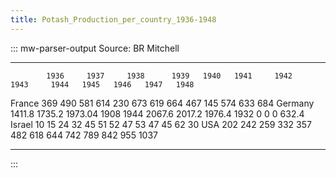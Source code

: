 ```yaml
---
title: Potash_Production_per_country_1936-1948
---
```


::: mw-parser-output
Source: BR Mitchell

---

            1936     1937     1938      1939   1940   1941     1942     1943     1944   1945   1946   1947   1948

France 369 490 581 614 230 673 619 664 467 145 574 633 684
Germany 1411.8 1735.2 1973.04 1908 1944 2067.6 2017.2 1976.4 1932 0 0 0 632.4
Israel 10 15 24 32 45 51 52 47 53 47 45 62 30
USA 202 242 259 332 357 482 618 644 742 789 842 955 1037

---

:::
